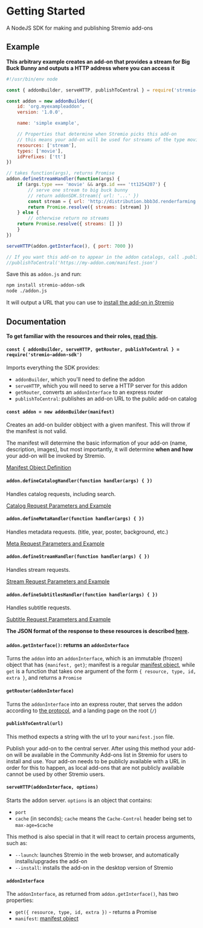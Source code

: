 # Getting Started

A NodeJS SDK for making and publishing Stremio add-ons

## Example

**This arbitrary example creates an add-on that provides a stream for Big Buck Bunny and outputs a HTTP address where you can access it**

```javascript
#!/usr/bin/env node

const { addonBuilder, serveHTTP, publishToCentral } = require('stremio-addon-sdk')

const addon = new addonBuilder({
    id: 'org.myexampleaddon',
    version: '1.0.0',

    name: 'simple example',

    // Properties that determine when Stremio picks this add-on
    // this means your add-on will be used for streams of the type movie
    resources: ['stream'],
    types: ['movie'],
    idPrefixes: ['tt']
})

// takes function(args), returns Promise
addon.defineStreamHandler(function(args) {
    if (args.type === 'movie' && args.id === 'tt1254207') {
        // serve one stream to big buck bunny
        // return addonSDK.Stream({ url: '...' })
        const stream = { url: 'http://distribution.bbb3d.renderfarming.net/video/mp4/bbb_sunflower_1080p_30fps_normal.mp4' }
        return Promise.resolve({ streams: [stream] })
    } else {
        // otherwise return no streams
	return Promise.resolve({ streams: [] })
    }
})

serveHTTP(addon.getInterface(), { port: 7000 })

// If you want this add-on to appear in the addon catalogs, call .publishToCentral() with the publically available URL to your manifest
//publishToCentral('https://my-addon.com/manifest.json')

```

Save this as `addon.js` and run:

```bash
npm install stremio-addon-sdk
node ./addon.js
```

It will output a URL that you can use to [install the add-on in Stremio](./docs/testing.md#how-to-install-add-on-in-stremio)

## Documentation

**To get familiar with the resources and their roles, [read this](./api/README.md).**

#### `const { addonBuilder, serveHTTP, getRouter, publishToCentral } = require('stremio-addon-sdk')`

Imports everything the SDK provides:

* `addonBuilder`, which you'll need to define the addon
* `serveHTTP`, which you will need to serve a HTTP server for this addon
* `getRouter`, converts an `addonInterface` to an express router
* `publishToCentral`: publishes an add-on URL to the public add-on catalog


#### `const addon = new addonBuilder(manifest)`

Creates an  add-on builder obbject with a given manifest. This will throw if the manifest is not valid.

The manifest will determine the basic information of your add-on (name, description, images), but most importantly, it will determine **when and how** your add-on will be invoked by Stremio.

[Manifest Object Definition](./api/responses/manifest.md)


#### `addon.defineCatalogHandler(function handler(args) { })`

Handles catalog requests, including search.

[Catalog Request Parameters and Example](./api/requests/defineCatalogHandler.md)


#### `addon.defineMetaHandler(function handler(args) { })`

Handles metadata requests. (title, year, poster, background, etc.)

[Meta Request Parameters and Example](./api/requests/defineMetaHandler.md)


#### `addon.defineStreamHandler(function handler(args) { })`

Handles stream requests.

[Stream Request Parameters and Example](./api/requests/defineStreamHandler.md)


#### `addon.defineSubtitlesHandler(function handler(args) { })`

Handles subtitle requests.

[Subtitle Request Parameters and Example](./api/requests/defineSubtitlesHandler.md)

**The JSON format of the response to these resources is described [here](./api/responses).**


#### `addon.getInterface()`: returns an `addonInterface`

Turns the `addon` into an `addonInterface`, which is an immutable (frozen) object that has `{manifest, get}`; manifest is a regular [manifest object](./api/responses/manifest.md), while `get` is a function that takes one argument of the form `{ resource, type, id, extra }`, and returns a `Promise`


#### `getRouter(addonInterface)`

Turns the `addonInterface` into an express router, that serves the addon according to [the protocol](./protocol.md), and a landing page on the root (`/`)


#### `publishToCentral(url)`

This method expects a string with the url to your `manifest.json` file.

Publish your add-on to the central server. After using this method your add-on will be available in the Community Add-ons list in Stremio for users to install and use. Your add-on needs to be publicly available with a URL in order for this to happen, as local add-ons that are not publicly available cannot be used by other Stremio users.


#### `serveHTTP(addonInterface, options)`

Starts the addon server. `options` is an object that contains:

* `port`
* `cache` (in seconds); `cache` means the `Cache-Control` header being set to `max-age=$cache`

This method is also special in that it will react to certain process arguments, such as:

* `--launch`: launches Stremio in the web browser, and automatically installs/upgrades the add-on
* `--install`: installs the add-on in the desktop version of Stremio


#### `addonInterface`

The `addonInterface`, as returned from `addon.getInterface()`, has two properties:

* `get({ resource, type, id, extra })` - returns a Promise
* `manifest`: [manifest object](./api/responses/manifest.md)
